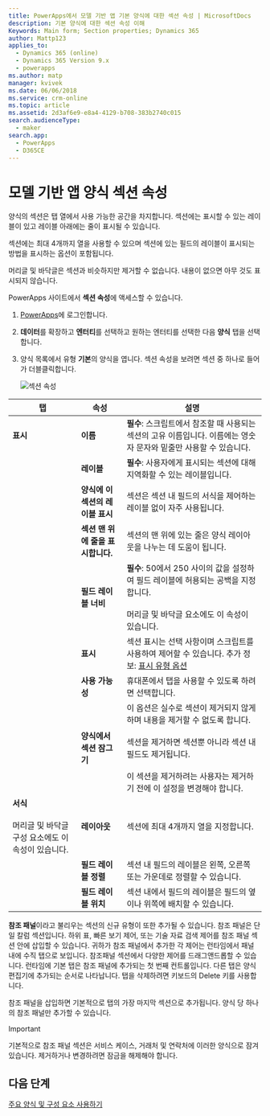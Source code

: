 ```yaml
---
title: PowerApps에서 모델 기반 앱 기본 양식에 대한 섹션 속성 | MicrosoftDocs
description: 기본 양식에 대한 섹션 속성 이해
Keywords: Main form; Section properties; Dynamics 365
author: Mattp123
applies_to:
  - Dynamics 365 (online)
  - Dynamics 365 Version 9.x
  - powerapps
ms.author: matp
manager: kvivek
ms.date: 06/06/2018
ms.service: crm-online
ms.topic: article
ms.assetid: 2d3af6e9-e8a4-4129-b708-383b2740c015
search.audienceType:
  - maker
search.app:
  - PowerApps
  - D365CE
---
```

# <a name="model-driven-app-form-section-properties"></a>모델 기반 앱 양식 섹션 속성

 양식의 섹션은 탭 열에서 사용 가능한 공간을 차지합니다. 섹션에는 표시할 수 있는 레이블이 있고 레이블 아래에는 줄이 표시될 수 있습니다.  
  
 섹션에는 최대 4개까지 열을 사용할 수 있으며 섹션에 있는 필드의 레이블이 표시되는 방법을 표시하는 옵션이 포함됩니다.  
  
 머리글 및 바닥글은 섹션과 비슷하지만 제거할 수 없습니다. 내용이 없으면 아무 것도 표시되지 않습니다. 

PowerApps 사이트에서 **섹션 속성**에 액세스할 수 있습니다. 
1. [PowerApps](https://web.powerapps.com/?utm_source=padocs&utm_medium=linkinadoc&utm_campaign=referralsfromdoc)에 로그인합니다.  

2.  **데이터**를 확장하고 **엔터티**를 선택하고 원하는 엔터티를 선택한 다음 **양식** 탭을 선택합니다. 

3.  양식 목록에서 유형 **기본**의 양식을 엽니다. 섹션 속성을 보려면 섹션 중 하나로 들어가 더블클릭합니다. 

    ![섹션 속성](media/section-properties.png)
  
|탭|속성|설명|  
|---------|--------------|-----------------|  
|**표시**|**이름**|**필수**: 스크립트에서 참조할 때 사용되는 섹션의 고유 이름입니다. 이름에는 영숫자 문자와 밑줄만 사용할 수 있습니다.|  
||**레이블**|**필수**: 사용자에게 표시되는 섹션에 대해 지역화할 수 있는 레이블입니다.|  
||**양식에 이 섹션의 레이블 표시**|섹션은 섹션 내 필드의 서식을 제어하는 레이블 없이 자주 사용됩니다.|  
||**섹션 맨 위에 줄을 표시합니다.**|섹션의 맨 위에 있는 줄은 양식 레이아웃을 나누는 데 도움이 됩니다.|  
||**필드 레이블 너비**|**필수**: 50에서 250 사이의 값을 설정하여 필드 레이블에 허용되는 공백을 지정합니다.<br /><br /> 머리글 및 바닥글 요소에도 이 속성이 있습니다.|  
||**표시**|섹션 표시는 선택 사항이며 스크립트를 사용하여 제어할 수 있습니다. 추가 정보: [표시 유형 옵션](visibility-options-legacy.md)|  
||**사용 가능성**|휴대폰에서 탭을 사용할 수 있도록 하려면 선택합니다.|  
||**양식에서 섹션 잠그기**|이 옵션은 실수로 섹션이 제거되지 않게 하며 내용을 제거할 수 없도록 합니다.<br /><br /> 섹션을 제거하면 섹션뿐 아니라 섹션 내 필드도 제거됩니다.<br /><br /> 이 섹션을 제거하려는 사용자는 제거하기 전에 이 설정을 변경해야 합니다.|  
|**서식**<br /><br /> 머리글 및 바닥글 구성 요소에도 이 속성이 있습니다.|**레이아웃**|섹션에 최대 4개까지 열을 지정합니다.|  
||**필드 레이블 정렬**|섹션 내 필드의 레이블은 왼쪽, 오른쪽 또는 가운데로 정렬할 수 있습니다.|  
||**필드 레이블 위치**|섹션 내에서 필드의 레이블은 필드의 옆이나 위쪽에 배치할 수 있습니다.|  


**참조 패널**이라고 불리우는 섹션의 신규 유형이 또한 추가될 수 있습니다. 참조 패널은 단일 칼럼 섹션입니다. 하위 표, 빠른 보기 제어, 또는 기술 자료 검색 제어를 참조 패널 섹션 안에 삽입할 수 있습니다. 귀하가 참조 패널에서 추가한 각 제어는 런타임에서 패널 내에 수직 탭으로 보입니다. 참조패널 섹션에서  다양한 제어를 드래그앤드롭할 수 있습니다. 런타임에 기본 탭은 참조 패널에 추가되는 첫 번째 컨트롤입니다. 다른 탭은 양식 편집기에 추가되는 순서로 나타납니다. 탭을 삭제하려면 키보드의 Delete 키를 사용합니다.  
  
참조 패널을 삽입하면 기본적으로 탭의 가장 마지막 섹션으로 추가됩니다. 양식 당 하나의 참조 패널만 추가할 수 있습니다.  
  
> [!IMPORTANT]
>  기본적으로 참조 패널 섹션은 서비스 케이스, 거래처 및 연락처에 이러한 양식으로 잠겨 있습니다. 제거하거나 변경하려면 잠금을 해제해야 합니다. 

## <a name="next-steps"></a>다음 단계

[주요 양식 및 구성 요소 사용하기](use-main-form-and-components.md)
